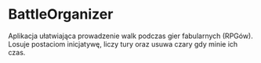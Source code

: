 # BattleOrganizer

Aplikacja ułatwiająca prowadzenie walk podczas gier fabularnych (RPGów). Losuje postaciom inicjatywę, liczy tury oraz usuwa czary gdy minie ich czas.
